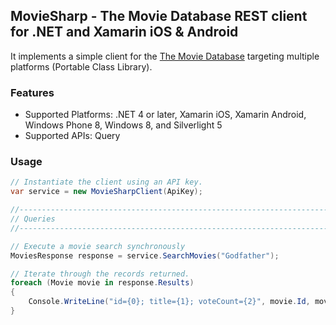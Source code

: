 ## MovieSharp - The Movie Database REST client for .NET and Xamarin iOS & Android

It implements a simple client for the [The Movie Database][1] targeting multiple platforms (Portable Class Library).

### Features

* Supported Platforms: .NET 4 or later, Xamarin iOS, Xamarin Android, Windows Phone 8, Windows 8, and Silverlight 5
* Supported APIs: Query

### Usage

```csharp
// Instantiate the client using an API key.
var service = new MovieSharpClient(ApiKey);

//-----------------------------------------------------------------------------
// Queries
//-----------------------------------------------------------------------------

// Execute a movie search synchronously
MoviesResponse response = service.SearchMovies("Godfather");

// Iterate through the records returned.
foreach (Movie movie in response.Results)
{
    Console.WriteLine("id={0}; title={1}; voteCount={2}", movie.Id, movie.Title, movie.VoteCount);
}

```
  [1]: http://www.themoviedb.org/
  [2]: http://restsharp.org
